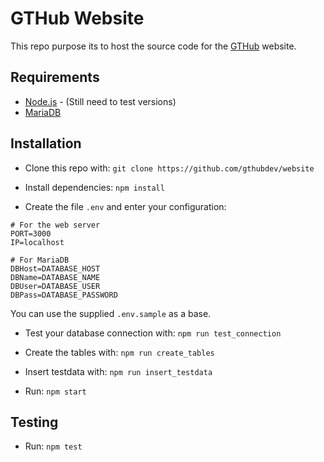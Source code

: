# GTHub Website

This repo purpose its to host the source code for the [GTHub](https://gthub.eu) website.

## Requirements

* [Node.js](https://nodejs.org) - (Still need to test versions)
* [MariaDB](https://mariadb.org/)

## Installation

* Clone this repo with:
`git clone https://github.com/gthubdev/website`

* Install dependencies:
`npm install`

* Create the file `.env` and enter your configuration:
```
# For the web server
PORT=3000
IP=localhost 

# For MariaDB
DBHost=DATABASE_HOST
DBName=DATABASE_NAME
DBUser=DATABASE_USER
DBPass=DATABASE_PASSWORD
```
You can use the supplied `.env.sample` as a base.

* Test your database connection with:
`npm run test_connection`

* Create the tables with:
`npm run create_tables`

* Insert testdata with:
`npm run insert_testdata`

* Run:
`npm start`

## Testing
* Run:
`npm test`
